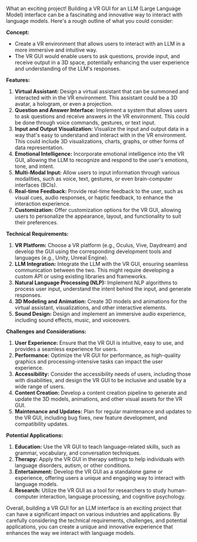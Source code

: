 What an exciting project! Building a VR GUI for an LLM (Large Language Model) interface can be a fascinating and innovative way to interact with language models. Here's a rough outline of what you could consider:

**Concept:**

* Create a VR environment that allows users to interact with an LLM in a more immersive and intuitive way.
* The VR GUI would enable users to ask questions, provide input, and receive output in a 3D space, potentially enhancing the user experience and understanding of the LLM's responses.

**Features:**

1. **Virtual Assistant:** Design a virtual assistant that can be summoned and interacted with in the VR environment. This assistant could be a 3D avatar, a hologram, or even a projection.
2. **Question and Answer Interface:** Implement a system that allows users to ask questions and receive answers in the VR environment. This could be done through voice commands, gestures, or text input.
3. **Input and Output Visualization:** Visualize the input and output data in a way that's easy to understand and interact with in the VR environment. This could include 3D visualizations, charts, graphs, or other forms of data representation.
4. **Emotional Intelligence:** Incorporate emotional intelligence into the VR GUI, allowing the LLM to recognize and respond to the user's emotions, tone, and intent.
5. **Multi-Modal Input:** Allow users to input information through various modalities, such as voice, text, gestures, or even brain-computer interfaces (BCIs).
6. **Real-time Feedback:** Provide real-time feedback to the user, such as visual cues, audio responses, or haptic feedback, to enhance the interaction experience.
7. **Customization:** Offer customization options for the VR GUI, allowing users to personalize the appearance, layout, and functionality to suit their preferences.

**Technical Requirements:**

1. **VR Platform:** Choose a VR platform (e.g., Oculus, Vive, Daydream) and develop the GUI using the corresponding development tools and languages (e.g., Unity, Unreal Engine).
2. **LLM Integration:** Integrate the LLM with the VR GUI, ensuring seamless communication between the two. This might require developing a custom API or using existing libraries and frameworks.
3. **Natural Language Processing (NLP):** Implement NLP algorithms to process user input, understand the intent behind the input, and generate responses.
4. **3D Modeling and Animation:** Create 3D models and animations for the virtual assistant, visualizations, and other interactive elements.
5. **Sound Design:** Design and implement an immersive audio experience, including sound effects, music, and voiceovers.

**Challenges and Considerations:**

1. **User Experience:** Ensure that the VR GUI is intuitive, easy to use, and provides a seamless experience for users.
2. **Performance:** Optimize the VR GUI for performance, as high-quality graphics and processing-intensive tasks can impact the user experience.
3. **Accessibility:** Consider the accessibility needs of users, including those with disabilities, and design the VR GUI to be inclusive and usable by a wide range of users.
4. **Content Creation:** Develop a content creation pipeline to generate and update the 3D models, animations, and other visual assets for the VR GUI.
5. **Maintenance and Updates:** Plan for regular maintenance and updates to the VR GUI, including bug fixes, new feature development, and compatibility updates.

**Potential Applications:**

1. **Education:** Use the VR GUI to teach language-related skills, such as grammar, vocabulary, and conversation techniques.
2. **Therapy:** Apply the VR GUI in therapy settings to help individuals with language disorders, autism, or other conditions.
3. **Entertainment:** Develop the VR GUI as a standalone game or experience, offering users a unique and engaging way to interact with language models.
4. **Research:** Utilize the VR GUI as a tool for researchers to study human-computer interaction, language processing, and cognitive psychology.

Overall, building a VR GUI for an LLM interface is an exciting project that can have a significant impact on various industries and applications. By carefully considering the technical requirements, challenges, and potential applications, you can create a unique and innovative experience that enhances the way we interact with language models.
